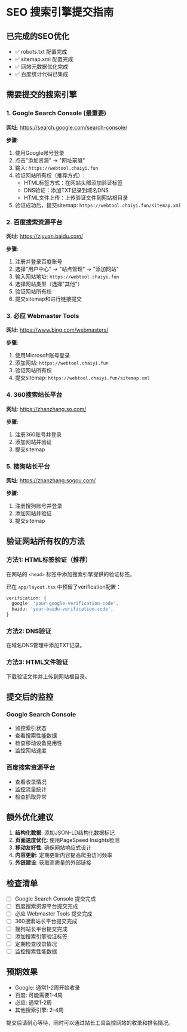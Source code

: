 # SEO 搜索引擎提交指南

## 已完成的SEO优化
- ✅ robots.txt 配置完成
- ✅ sitemap.xml 配置完成
- ✅ 网站元数据优化完成
- ✅ 百度统计代码已集成

## 需要提交的搜索引擎

### 1. Google Search Console (最重要)
**网址**: https://search.google.com/search-console/

**步骤**:
1. 使用Google账号登录
2. 点击"添加资源" -> "网址前缀"
3. 输入: `https://webtool.chaiyi.fun`
4. 验证网站所有权（推荐方式）:
   - HTML标签方式：在网站头部添加验证标签
   - DNS验证：添加TXT记录到域名DNS
   - HTML文件上传：上传验证文件到网站根目录
5. 验证成功后，提交sitemap: `https://webtool.chaiyi.fun/sitemap.xml`

### 2. 百度搜索资源平台
**网址**: https://ziyuan.baidu.com/

**步骤**:
1. 注册并登录百度账号
2. 选择"用户中心" -> "站点管理" -> "添加网站"
3. 输入网站地址: `https://webtool.chaiyi.fun`
4. 选择网站类型（选择"其他"）
5. 验证网站所有权
6. 提交sitemap和进行链接提交

### 3. 必应 Webmaster Tools
**网址**: https://www.bing.com/webmasters/

**步骤**:
1. 使用Microsoft账号登录
2. 添加网站: `https://webtool.chaiyi.fun`
3. 验证网站所有权
4. 提交sitemap: `https://webtool.chaiyi.fun/sitemap.xml`

### 4. 360搜索站长平台
**网址**: https://zhanzhang.so.com/

**步骤**:
1. 注册360账号并登录
2. 添加网站并验证
3. 提交sitemap

### 5. 搜狗站长平台
**网址**: https://zhanzhang.sogou.com/

**步骤**:
1. 注册搜狗账号并登录
2. 添加网站并验证
3. 提交sitemap

## 验证网站所有权的方法

### 方法1: HTML标签验证（推荐）
在网站的 `<head>` 标签中添加搜索引擎提供的验证标签。

已在 `app/layout.tsx` 中预留了verification配置：
```typescript
verification: {
  google: 'your-google-verification-code',
  baidu: 'your-baidu-verification-code',
}
```

### 方法2: DNS验证
在域名DNS管理中添加TXT记录。

### 方法3: HTML文件验证
下载验证文件并上传到网站根目录。

## 提交后的监控

### Google Search Console
- 监控索引状态
- 查看搜索性能数据
- 检查移动设备易用性
- 监控网站速度

### 百度搜索资源平台
- 查看收录情况
- 监控流量统计
- 检查抓取异常

## 额外优化建议

1. **结构化数据**: 添加JSON-LD结构化数据标记
2. **页面速度优化**: 使用PageSpeed Insights检测
3. **移动友好性**: 确保网站响应式设计
4. **内容更新**: 定期更新内容提高爬虫访问频率
5. **外链建设**: 获取高质量的外部链接

## 检查清单

- [ ] Google Search Console 提交完成
- [ ] 百度搜索资源平台提交完成  
- [ ] 必应 Webmaster Tools 提交完成
- [ ] 360搜索站长平台提交完成
- [ ] 搜狗站长平台提交完成
- [ ] 添加搜索引擎验证标签
- [ ] 定期检查收录情况
- [ ] 监控搜索性能数据

## 预期效果

- Google: 通常1-2周开始收录
- 百度: 可能需要1-4周
- 必应: 通常1-2周
- 其他搜索引擎: 2-4周

提交后请耐心等待，同时可以通过站长工具监控网站的收录和排名情况。